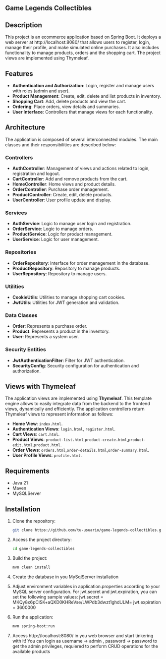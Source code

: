 ## Game Legends Collectibles

## Description
This project is an ecommerce application based on Spring Boot. It deploys a web server at http://localhost:8080/ that allows users to register, login, manage their profile, and make simulated online purchases. It also includes functionality to manage products, orders and the shopping cart. The project views are implemented using Thymeleaf.

## Features

- **Authentication and Authorization**: Login, register and manage users with roles (admin and user).
- **Product Management**: Create, edit, delete and list products in inventory.
- **Shopping Cart**: Add, delete products and view the cart.
- **Ordering**: Place orders, view details and summaries.
- **User Interface**: Controllers that manage views for each functionality.

## Architecture

The application is composed of several interconnected modules. The main classes and their responsibilities are described below:

### Controllers
- **AuthController**: Management of views and actions related to login, registration and logout.
- **CartController**: Add and remove products from the cart.
- **HomeController**: Home views and product details.
- **OrderController**: Purchase order management.
- **ProductController**: Create, edit, delete products.
- **UserController**: User profile update and display.

### Services
- **AuthService**: Logic to manage user login and registration.
- **OrderService**: Logic to manage orders.
- **ProductService**: Logic for product management.
- **UserService**: Logic for user management.

### Repositories
- **OrderRepository**: Interface for order management in the database.
- **ProductRepository**: Repository to manage products.
- **UserRepository**: Repository to manage users.

### Utilities
- **CookieUtils**: Utilities to manage shopping cart cookies.
- **JwtUtils**: Utilities for JWT generation and validation.

### Data Classes
- **Order**: Represents a purchase order.
- **Product**: Represents a product in the inventory.
- **User**: Represents a system user.

### Security Entities
- **JwtAuthenticationFilter**: Filter for JWT authentication.
- **SecurityConfig**: Security configuration for authentication and authorization.

## Views with Thymeleaf
The application views are implemented using **Thymeleaf**. This template engine allows to easily integrate data from the backend to the frontend views, dynamically and efficiently. The application controllers return Thymeleaf views to represent information as follows:

- **Home View**: `index.html`.
- **Authentication Views**: `login.html`, `register.html`.
- **Cart Views**: `cart.html`.
- **Product Views**: `product-list.html`,`product-create.html`,`product-edit.html`,`product.html`.
- **Order Views**: `orders.html`,`order-details.html`,`order-summary.html`.
- **User Profile Views**: `profile.html`.

## Requirements

- Java 21
- Maven
- MySQLServer

## Installation

1. Clone the repository:

   ````bash
   git clone https://github.com/tu-usuario/game-legends-collectibles.git

2. Access the project directory:
   ````bash
   cd game-legends-collectibles
   
3. Build the project:
   ````bash
   mvn clean install
4. Create the database in you MySqlServer installation
5. Adjust environment variables in application.properties according to your MySQL server configuration.
  For jwt.secret and jwt.expiration, you can set the following sample values:
  jwt.secret = MKQy8x6pClSK+aQXD0KHReVse/LWPdb3dwzt1ghdULM=
  jwt.expiration = 3600000   
6. Run the application:
   ````bash
   mvn spring-boot:run
7. Access http://localhost:8080/ in you web browser and start tinkering with it! You can login as username -> admin , password -> password to get the admin privileges, requiered to perform CRUD operations for the available products
